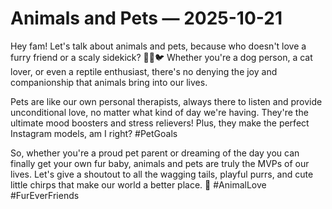 # Animals and Pets — 2025-10-21

Hey fam! Let's talk about animals and pets, because who doesn't love a furry friend or a scaly sidekick? 🐶🐱🐦 Whether you're a dog person, a cat lover, or even a reptile enthusiast, there's no denying the joy and companionship that animals bring into our lives. 

Pets are like our own personal therapists, always there to listen and provide unconditional love, no matter what kind of day we're having. They're the ultimate mood boosters and stress relievers! Plus, they make the perfect Instagram models, am I right? #PetGoals

So, whether you're a proud pet parent or dreaming of the day you can finally get your own fur baby, animals and pets are truly the MVPs of our lives. Let's give a shoutout to all the wagging tails, playful purrs, and cute little chirps that make our world a better place. 🌟 #AnimalLove #FurEverFriends